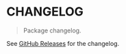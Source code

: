 # CHANGELOG

> Package changelog.

See [GitHub Releases](https://github.com/stdlib-js/assert-is-plain-object/releases) for the changelog.